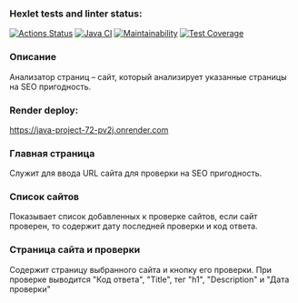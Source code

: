 ### Hexlet tests and linter status:
[![Actions Status](https://github.com/VictorKVV-hex/java-project-72/actions/workflows/hexlet-check.yml/badge.svg)](https://github.com/VictorKVV-hex/java-project-72/actions)
[![Java CI](https://github.com/VictorKVV-hex/java-project-72/actions/workflows/main.yml/badge.svg)](https://github.com/VictorKVV-hex/java-project-72/actions/workflows/main.yml)
[![Maintainability](https://api.codeclimate.com/v1/badges/9871beb1bad14f503678/maintainability)](https://codeclimate.com/github/VictorKVV-hex/java-project-72/maintainability)
[![Test Coverage](https://api.codeclimate.com/v1/badges/9871beb1bad14f503678/test_coverage)](https://codeclimate.com/github/VictorKVV-hex/java-project-72/test_coverage)

### Описание

Анализатор страниц – сайт, который анализирует указанные страницы на SEO пригодность.

### Render deploy:

https://java-project-72-pv2j.onrender.com



<h3>Главная страница</h3>

Служит для ввода URL сайта для проверки на SEO пригодность. 

<h3>Список сайтов</h3>

Показывает список добавленных к проверке сайтов, если сайт проверен, то содержит дату последней проверки и код ответа.

  <h3>Страница сайта и проверки</h3>
  
Содержит страницу выбранного сайта и кнопку его проверки. При проверке выводится "Код ответа",	"Title", тег "h1", "Description" и "Дата проверки"

